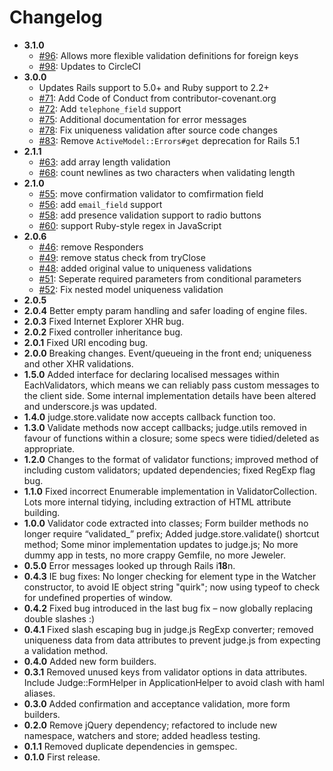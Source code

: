 # Changelog

* **3.1.0**
    - [#96](https://github.com/judgegem/judge/pull/96): Allows more flexible validation definitions for foreign keys
    - [#98](https://github.com/judgegem/judge/pull/98): Updates to CircleCI
* **3.0.0**
    - Updates Rails support to 5.0+ and Ruby support to 2.2+
    - [#71](https://github.com/joecorcoran/judge/pull/71): Add Code of Conduct from contributor-covenant.org
    - [#72](https://github.com/joecorcoran/judge/pull/72): Add `telephone_field` support
    - [#75](https://github.com/joecorcoran/judge/pull/75): Additional documentation for error messages
    - [#78](https://github.com/joecorcoran/judge/pull/78): Fix uniqueness validation after source code changes
    - [#83](https://github.com/joecorcoran/judge/pull/83): Remove `ActiveModel::Errors#get` deprecation for Rails 5.1
* **2.1.1**
    - [#63](https://github.com/joecorcoran/judge/pull/63): add array length validation
    - [#68](https://github.com/joecorcoran/judge/pull/68): count newlines as two characters when validating length
* **2.1.0**
    - [#55](https://github.com/joecorcoran/judge/pull/55): move confirmation validator to comfirmation field
    - [#56](https://github.com/joecorcoran/judge/pull/56): add `email_field` support
    - [#58](https://github.com/joecorcoran/judge/pull/58): add presence validation support to radio buttons
    - [#60](https://github.com/joecorcoran/judge/pull/60): support Ruby-style regex in JavaScript
* **2.0.6**
    - [#46](https://github.com/joecorcoran/judge/pull/46): remove Responders
    - [#49](https://github.com/joecorcoran/judge/pull/49): remove status check from tryClose
    - [#48](https://github.com/joecorcoran/judge/pull/48): added original value to uniqueness validations
    - [#51](https://github.com/joecorcoran/judge/pull/51): Seperate required parameters from conditional parameters
    - [#52](https://github.com/joecorcoran/judge/pull/52): Fix nested model uniqueness validation
* **2.0.5**
* **2.0.4** Better empty param handling and safer loading of engine files.
* **2.0.3** Fixed Internet Explorer XHR bug.
* **2.0.2** Fixed controller inheritance bug.
* **2.0.1** Fixed URI encoding bug.
* **2.0.0** Breaking changes. Event/queueing in the front end; uniqueness and other XHR validations.
* **1.5.0** Added interface for declaring localised messages within EachValidators, which means we can reliably pass custom messages to the client side. Some internal implementation details have been altered and underscore.js was updated.
* **1.4.0** judge.store.validate now accepts callback function too.
* **1.3.0** Validate methods now accept callbacks; judge.utils removed in favour of functions within a closure; some specs were tidied/deleted as appropriate.
* **1.2.0** Changes to the format of validator functions; improved method of including custom validators; updated dependencies; fixed RegExp flag bug.
* **1.1.0** Fixed incorrect Enumerable implementation in ValidatorCollection. Lots more internal tidying, including extraction of HTML attribute building.
* **1.0.0** Validator code extracted into classes; Form builder methods no longer require “validated_” prefix; Added judge.store.validate() shortcut method; Some minor implementation updates to judge.js; No more dummy app in tests, no more crappy Gemfile, no more Jeweler.
* **0.5.0** Error messages looked up through Rails i**18**n.
* **0.4.3** IE bug fixes: No longer checking for element type in the Watcher constructor, to avoid IE object string "quirk"; now using typeof to check for undefined properties of window.
* **0.4.2** Fixed bug introduced in the last bug fix – now globally replacing double slashes :)
* **0.4.1** Fixed slash escaping bug in judge.js RegExp converter; removed uniqueness data from data attributes to prevent judge.js from expecting a validation method.
* **0.4.0** Added new form builders.
* **0.3.1** Removed unused keys from validator options in data attributes. Include Judge::FormHelper in ApplicationHelper to avoid clash with haml aliases.
* **0.3.0** Added confirmation and acceptance validation, more form builders.
* **0.2.0** Remove jQuery dependency; refactored to include new namespace, watchers and store; added headless testing.
* **0.1.1** Removed duplicate dependencies in gemspec.
* **0.1.0** First release.